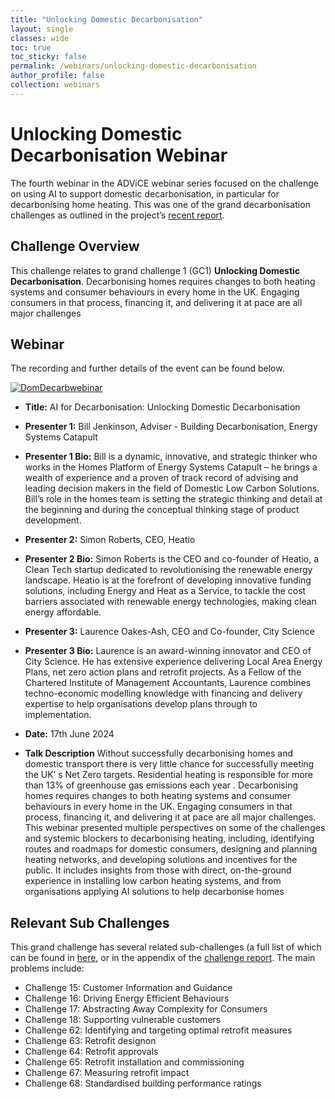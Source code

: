 ```yaml
---
title: "Unlocking Domestic Decarbonisation"
layout: single
classes: wide
toc: true
toc_sticky: false
permalink: /webinars/unlocking-domestic-decarbonisation
author_profile: false
collection: webinars
---
```


# Unlocking Domestic Decarbonisation Webinar

The fourth webinar in the ADViCE webinar series focused on the challenge on using AI to support domestic decarbonisation, in particular for decarbonising home heating. This was one of the grand decarbonisation challenges as outlined in the project’s [recent report](https://www.turing.ac.uk/sites/default/files/2023-12/advice-_ai_for_decarbonisation_challenges.pdf). 

## Challenge Overview

This challenge relates to grand challenge 1 (GC1) **Unlocking Domestic Decarbonisation**. Decarbonising homes requires changes to both heating systems and consumer behaviours in every home in the UK. Engaging consumers in that process, financing it, and delivering it at pace are all major challenges

## Webinar 

The recording and further details of the event can be found below. 

[![DomDecarbwebinar](https://img.youtube.com/vi/3KW-IynOUw4/maxresdefault.jpg)](https://www.youtube.com/watch?v=3KW-IynOUw4&t=1s)



* **Title:** AI for Decarbonisation: Unlocking Domestic Decarbonisation
* **Presenter 1:** Bill Jenkinson, Adviser - Building Decarbonisation, Energy Systems Catapult
* **Presenter 1 Bio:** Bill is a dynamic, innovative, and strategic thinker who works in the Homes Platform of Energy Systems Catapult – he brings a wealth of experience and a proven of track record of advising and leading decision makers in the field of Domestic Low Carbon Solutions. Bill’s role in the homes team is setting the strategic thinking and detail at the beginning and during the conceptual thinking stage of product development.
* **Presenter 2:** Simon Roberts, CEO, Heatio
* **Presenter 2 Bio:** Simon Roberts is the CEO and co-founder of Heatio, a Clean Tech startup dedicated to revolutionising the renewable energy landscape. Heatio is at the forefront of developing innovative funding solutions, including Energy and Heat as a Service, to tackle the cost barriers associated with renewable energy technologies, making clean energy affordable.
* **Presenter 3:** Laurence Oakes-Ash, CEO and Co-founder, City Science
* **Presenter 3 Bio:**  Laurence is an award-winning innovator and CEO of City Science. He has extensive experience delivering Local Area Energy Plans, net zero action plans and retrofit projects. As a Fellow of the Chartered Institute of Management Accountants, Laurence combines techno-economic modelling knowledge with financing and delivery expertise to help organisations develop plans through to implementation.

* **Date:** 17th June 2024
* **Talk Description** Without successfully decarbonising homes and domestic transport there is very little chance for successfully meeting the UK’ s Net Zero targets. Residential heating is responsible for more than 13% of greenhouse gas emissions each year . Decarbonising homes requires changes to both heating systems and consumer behaviours in every home in the UK. Engaging consumers in that process, financing it, and delivering it at pace are all major challenges. This webinar presented multiple perspectives on some of the challenges and systemic blockers to decarbonising heating, including, identifying routes and roadmaps for domestic consumers,   designing and planning heating networks, and developing solutions and incentives for the public. It includes insights from those with direct, on-the-ground experience in installing low carbon heating systems, and from organisations applying AI solutions to help decarbonise homes

## Relevant Sub Challenges 
This grand challenge has several related sub-challenges (a full list of which can be found in [here](https://es-catapult.github.io/advice-challenge/), or in the appendix of the [challenge report](https://www.turing.ac.uk/sites/default/files/2023-12/advice-_ai_for_decarbonisation_challenges.pdf). The main problems include:
* Challenge 15: Customer Information and Guidance  
* Challenge 16: Driving Energy Efficient Behaviours 
* Challenge 17: Abstracting Away Complexity for Consumers  
* Challenge 18: Supporting vulnerable customers 
* Challenge 62: Identifying and targeting optimal retrofit measures 
* Challenge 63: Retrofit designon  
* Challenge 64: Retrofit approvals
* Challenge 65: Retrofit installation and commissioning
* Challenge 67: Measuring retrofit impact 
* Challenge 68: Standardised building performance ratings

